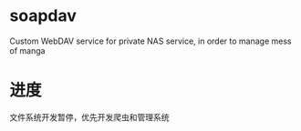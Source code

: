 # soapdav

Custom WebDAV service for private NAS service, in order to manage mess of manga

# 进度

文件系统开发暂停，优先开发爬虫和管理系统